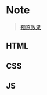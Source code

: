Note
===

> [预览效果](https://wispamulet.github.io/js30-practice/05%20-%20Flex%20Panel%20Gallery/index.html)

HTML
---

CSS
---

JS
---